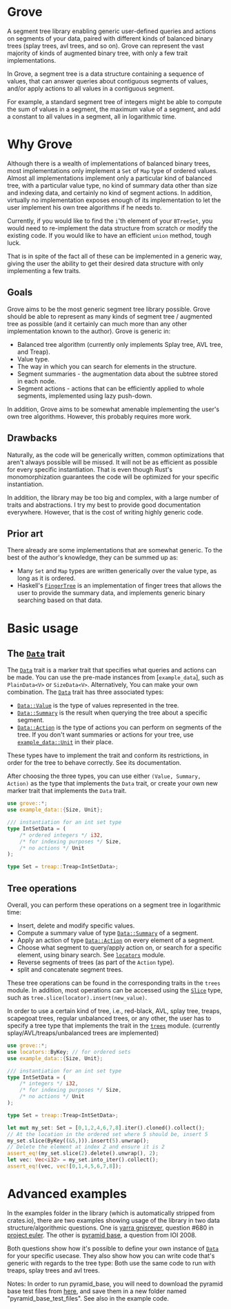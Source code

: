# Grove
A segment tree library enabling generic user-defined queries and actions on segments of your data,
paired with different kinds of balanced binary trees (splay trees, avl trees, and so on). Grove
can represent the vast majority of kinds of augmented binary tree, with only a few trait implementations.

In Grove, a segment tree is a data structure containing a sequence of values,
that can answer queries about contiguous segments of values,
and/or apply actions to all values in a contiguous segment.

For example, a standard segment tree of integers might be able to compute
the sum of values in a segment, the maximum value of a segment,
and add a constant to all values in a segment, all in logarithmic time.

# Why Grove

Although there is a wealth of implementations of balanced binary trees, most
implementations only implement a `Set` of `Map` type of ordered values. Almost all implementations
implement only a particular kind of balanced tree, with a particular value type, no kind
of summary data other than size and indexing data, and certainly no kind of segment
actions. In addition, virtually no implementation exposes enough of its implementation
to let the user implement his own tree algorithms if he needs to.

Currently, if you would like to find the `i`'th element of your `BTreeSet`, 
you would need to re-implement the data structure from scratch or modify the existing code. If you would like to have an efficient `union` method, tough luck.

That is in spite of the fact all of these can be implemented in a generic way, giving the user the ability to get their desired data structure with only implementing a few traits.

## Goals

Grove aims to be the most generic segment tree library possible. Grove should be able to represent as many kinds of segment tree / augmented tree as possible (and it certainly can much more than any other implementation known to the author). Grove is generic in:
* Balanced tree algorithm (currently only implements Splay tree, AVL tree, and Treap).
* Value type.
* The way in which you can search for elements in the structure.
* Segment summaries - the augmentation data about the subtree stored in each node.
* Segment actions - actions that can be efficiently applied to whole segments, implemented using lazy push-down.

In addition, Grove aims to be somewhat amenable implementing the user's own tree algorithms. However, this probably requires more work.

## Drawbacks
Naturally, as the code will be generically written, common optimizations that aren't always possible will be missed. It will not be as efficient as possible for every specific instantiation. That is even though Rust's monomorphization guarantees the code will be optimized for your specific instantiation.

In addition, the library may be too big and complex, with a large number of traits and abstractions. I try my best to provide good documentation everywhere. However, that is the cost of writing highly generic code.

## Prior art

There already are some implementations that are somewhat generic. To the best of the author's knowledge, they can be summed up as:
* Many `Set` and `Map` types are written generically over the value type, as long as it is ordered.
* Haskell's [`FingerTree`](https://hackage.haskell.org/package/fingertree-0.1.4.2/docs/Data-FingerTree.html) is an implementation of finger trees that allows the user to provide the summary data, and implements generic binary searching based on that data.

# Basic usage

## The [`Data`] trait
The [`Data`] trait is a marker trait that specifies what queries and actions can be made. You can use the pre-made instances from [`example_data`], such as `PlainData<V>` or `SizeData<V>`. Alternatively, You can make your own combination.
The [`Data`] trait has three associated types:
* [`Data::Value`] is the type of values represented in the tree.
* [`Data::Summary`] is the result when querying the tree about a specific segment.
* [`Data::Action`] is the type of actions you can perform on segments of the tree.
If you don't want summaries or actions for your tree, use [`example_data::Unit`] in their place.

These types have to implement the trait and conform its restrictions, in order
for the tree to behave correctly. See its documentation.

After choosing the three types, you can use either `(Value, Summary, Action)` as the type that implements the `Data` trait, or create your own new marker trait that implements the `Data` trait. 

```rust
use grove::*;
use example_data::{Size, Unit};

/// instantiation for an int set type
type IntSetData = (
    /* ordered integers */ i32,
    /* for indexing purposes */ Size,
    /* no actions */ Unit
);

type Set = treap::Treap<IntSetData>;
```

## Tree operations
Overall, you can perform these operations on a segment tree in logarithmic time:
* Insert, delete and modify specific values.
* Compute a summary value of type [`Data::Summary`] of a segment.
* Apply an action of type [`Data::Action`] on every element of a segment.
* Choose what segment to query/apply action on, or search for a specific element, using binary search. See [`locators`] module.
* Reverse segments of trees (as part of the `Action` type).
* split and concatenate segment trees.

These tree operations can be found in the corresponding traits in the `trees` module. In addition, most operations can be accessed using the [`Slice`] type, such as `tree.slice(locator).insert(new_value)`.

In order to use a certain kind of tree, i.e., red-black, AVL, splay tree, treaps,
scapegoat trees, regular unbalanced trees, or any other, the user has to specify
a tree type that implements the trait in the [`trees`] module. (currently
splay/AVL/treaps/unbalanced trees are implemented)

```rust
use grove::*;
use locators::ByKey; // for ordered sets
use example_data::{Size, Unit};

/// instantiation for an int set type
type IntSetData = (
    /* integers */ i32,
    /* for indexing purposes */ Size,
    /* no actions */ Unit
);

type Set = treap::Treap<IntSetData>;

let mut my_set: Set = [0,1,2,4,6,7,8].iter().cloned().collect();
// At the location in the ordered set where 5 should be, insert 5
my_set.slice(ByKey((&5,))).insert(5).unwrap();
// Delete the element at index 2 and ensure it is 2
assert_eq!(my_set.slice(2).delete().unwrap(), 2);
let vec: Vec<i32> = my_set.into_iter().collect();
assert_eq!(vec, vec![0,1,4,5,6,7,8]);
```

# Advanced examples

In the examples folder in the library (which is automatically stripped from crates.io), there are two
examples showing usage of the library in two data structure/algorithmic questions. One is [yarra gnisrever], question #680 in [project euler]. The other is [pyramid base], a question from IOI 2008.

Both questions show how it's possible to define your own instance of [`Data`] for your specific usecase.
They also show how you can write code that's generic with regards to the tree type:
Both use the same code to run with treaps, splay trees and avl trees.

Notes: In order to run pyramid_base, you will need to download the pyramid base test files from [here], and save them in a new folder named "pyramid_base_test_files". See also in the example code.

[`Data`]: https://docs.rs/grove/*/grove/data/trait.Data.html
[`Data::Value`]: https://docs.rs/grove/*/grove/data/trait.Data.html#associatedtype.Value
[`Data::Summary`]: https://docs.rs/grove/*/grove/data/trait.Data.html#associatedtype.Summary
[`Data::Action`]: https://docs.rs/grove/*/grove/data/trait.Data.html#associatedtype.Action
[`data`]: https://docs.rs/grove/*/grove/data/index.html

[`trees`]: https://docs.rs/grove/*/grove/trees/index.html
[`example_data::Unit`]: https://docs.rs/grove/*/grove/data/example_data/struct.Unit.html
[`Slice`]: https://docs.rs/grove/*/grove/trees/slice/struct.Slice.html
[`locators`]: https://docs.rs/grove/*/grove/locators/index.html

[yarra gnisrever]: https://projecteuler.net/problem=680
[project euler]: https://projecteuler.net/
[pyramid base]: https://dmoj.ca/problem/ioi08p6
[here]: https://ioinformatics.org/page/ioi-2008/34